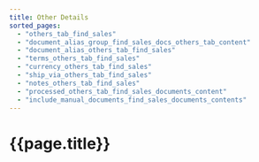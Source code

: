 ```yaml
---
title: Other Details
sorted_pages:
  - "others_tab_find_sales"
  - "document_alias_group_find_sales_docs_others_tab_content"
  - "document_alias_others_tab_find_sales"
  - "terms_others_tab_find_sales"
  - "currency_others_tab_find_sales"
  - "ship_via_others_tab_find_sales"
  - "notes_others_tab_find_sales"
  - "processed_others_tab_find_sales_documents_content"
  - "include_manual_documents_find_sales_documents_contents"
---
```

# {{page.title}}
